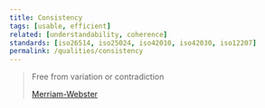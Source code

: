 ```yaml
---
title: Consistency
tags: [usable, efficient]
related: [understandability, coherence]
standards: [iso26514, iso25024, iso42010, iso42030, iso12207]
permalink: /qualities/consistency
---
```


>Free from variation or contradiction
>
>[Merriam-Webster](https://www.merriam-webster.com/dictionary/consistent)
